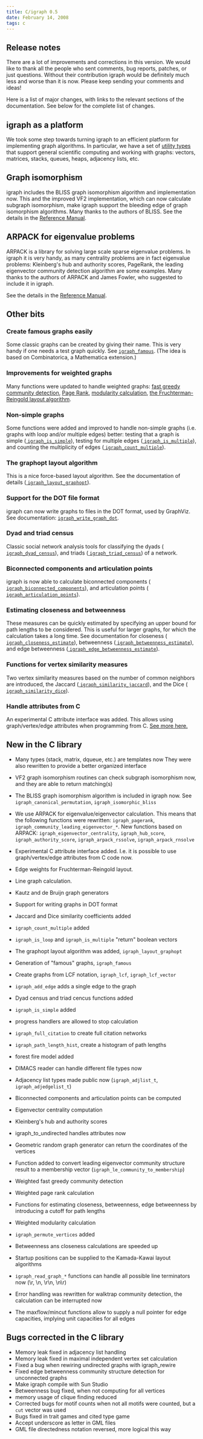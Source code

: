 ```yaml
---
title: C/igraph 0.5
date: February 14, 2008
tags: c
---
```


Release notes
-------------

There are a lot of improvements and corrections in this version. 
We would like to thank all the people who sent comments, bug reports,
patches, or just questions. Without their contribution igraph would be 
definitely much less and worse than it is now. Please keep sending your 
comments and ideas!

Here is a list of major changes, with links to the relevant sections of the 
documentation. See below for the complete list of changes.

<!--more-->

## igraph as a platform

We took some step towards turning igraph to an efficient platform for 
implementing graph algorithms. In particular, we have a set of 
<a href="doc-0.5/html/ch06.html">utility types</a> that support general
scientific computing and working with graphs: vectors, matrices,
stacks, queues, heaps, adjacency lists, etc.

## Graph isomorphism

igraph includes the BLISS graph isomorphism algorithm and
implementation now. This and the improved VF2 implementation, which
can now calculate subgraph isomorphism, make igraph support the
bleeding edge of graph isomorphism algorithms. Many thanks to the
authors of BLISS. See the details in the 
<a href="doc-0.5/html/igraph-Isomorphism.html">Reference Manual</a>.

## ARPACK for eigenvalue problems

ARPACK is a library for solving large scale sparse eigenvalue
problems. In igraph it is very handy, as many centrality problems are
in fact eigenvalue problems: Kleinberg's hub and authority scores, 
PageRank, the leading eigenvector community detection algorithm are
some examples. Many thanks to the authors of ARPACK and James Fowler,
who suggested to include it in igraph. 

See the details in the
<a href="doc-0.5/html/igraph-Arpack.html">Reference Manual</a>.

## Other bits

### Create famous graphs easily

Some classic graphs can be created by giving their name. This is
very handy if one needs a test graph quickly. See 
<a href="doc-0.5/html/igraph_famous.html">`igraph_famous`</a>.
(The idea is based on Combinatorica, a Mathematica extension.)

### Improvements for weighted graphs

Many functions were updated to handle weighted graphs:
<a href="doc-0.5/html/igraph_community_fastgreedy.html">
fast greedy community detection</a>,
<a href="doc-0.5/html/igraph_pagerank.html">Page Rank</a>,
<a href="doc-0.5/html/igraph_modularity.html">modularity calculation</a>, 
<a href="doc-0.5/html/igraph_layout_fruchterman_reingold.html">
the Fruchterman-Reingold layout algorithm</a>.

### Non-simple graphs

Some functions were added and improved to handle non-simple graphs
(i.e. graphs with loop and/or multiple edges) better: testing that a
graph is simple (<a href="doc-0.5/html/igraph_is_simple.html">
`igraph_is_simple`</a>),
testing for multiple edges (<a href="doc-0.5/html/igraph_is_multiple.html">
`igraph_is_multiple`</a>), and counting the multiplicity of 
edges (<a href="doc-0.5/html/igraph_count_multiple.html">
`igraph_count_multiple`</a>).

### The graphopt layout algorithm

This is a nice force-based layout algorithm. See the documentation of
details (<a href="doc-0.5/html/igraph_layout_graphopt.html">
`igraph_layout_graphopt`</a>).

### Support for the DOT file format

igraph can now write graphs to files in the DOT format, used by
GraphViz. See documentation:
<a href="doc-0.5/html/igraph_write_graph_dot.html">
`igraph_write_graph_dot`</a>.

### Dyad and triad census

Classic social network analysis tools for classifying the dyads
(<a href="doc-0.5/html/igraph_dyad_census.html">
`igraph_dyad_census`</a>), and triads
(<a href="doc-0.5/html/igraph_triad_census.html">
`igraph_triad_census`</a>) of a network.

### Biconnected components and articulation points

igraph is now able to calculate biconnected components
(<a href="doc-0.5/html/igraph_biconnected_components.html">
`igraph_biconnected_components`</a>), and articulation points
(<a href="doc-0.5/html/igraph_articulation_points.html">
`igraph_articulation_points`</a>).

### Estimating closeness and betweenness

These measures can be quickly estimated by specifying an upper bound
for path lengths to be considered. This is useful for larger graphs,
for which the calculation takes a long time. See documentation for
closeness (<a href="doc-0.5/html/igraph_closeness_estimate.html">
`igraph_closeness_estimate`</a>),
betweenness (<a href="doc-0.5/html/igraph_betweenness_estimate.html">
`igraph_betweenness_estimate`</a>), and edge betweenness
(<a href="doc-0.5/html/igraph_edge_betweenness_estimate.html">
`igraph_edge_betweenness_estimate`</a>).

### Functions for vertex similarity measures

Two vertex similarity measures based on the number of common neighbors
are introduced, the Jaccard
(<a href="doc-0.5/html/igraph_similarity_jaccard.html">
`igraph_similarity_jaccard`</a>), and the Dice
(<a href="doc-0.5/html/igraph_similarity_dice.html">
`igraph_similarity_dice`</a>).

### Handle attributes from C

An experimental C attribute interface was added. This allows using
graph/vertex/edge attributes when programming from C. <a
href="doc-0.5/html/ch09s02.html">See
more here.</a>

New in the C library
--------------------

- Many types (stack, matrix, dqueue, etc.) are templates now
  They were also rewritten to provide a better organized interface
- VF2 graph isomorphism routines can check subgraph isomorphism now,
  and they are able to return matching(s)
- The BLISS graph isomorphism algorithm is included in igraph now. See
  `igraph_canonical_permutation`, `igraph_isomorphic_bliss`
- We use ARPACK for eigenvalue/eigenvector calculation. This means that the
  following functions were rewritten: `igraph_pagerank`,
  `igraph_community_leading_eigenvector_*`. New functions based on
  ARPACK: `igraph_eigenvector_centrality`, `igraph_hub_score`,
  `igraph_authority_score`, `igraph_arpack_rssolve`, `igraph_arpack_rnsolve`
- Experimental C attribute interface added. I.e. it is possible to use
  graph/vertex/edge attributes from C code now.

- Edge weights for Fruchterman-Reingold layout.
- Line graph calculation.
- Kautz and de Bruijn graph generators
- Support for writing graphs in DOT format
- Jaccard and Dice similarity coefficients added
- `igraph_count_multiple` added
- `igraph_is_loop` and `igraph_is_multiple` "return" boolean vectors
- The graphopt layout algorithm was added, `igraph_layout_graphopt`
- Generation of "famous" graphs, `igraph_famous`
- Create graphs from LCF notation, `igraph_lcf`, `igraph_lcf_vector`
- `igraph_add_edge` adds a single edge to the graph
- Dyad census and triad cencus functions added
- `igraph_is_simple` added
- progress handlers are allowed to stop calculation
- `igraph_full_citation` to create full citation networks
- `igraph_path_length_hist`, create a histogram of path lengths
- forest fire model added
- DIMACS reader can handle different file types now
- Adjacency list types made public now (`igraph_adjlist_t`,
  `igraph_adjedgelist_t`)
- Biconnected components and articulation points can be computed
- Eigenvector centrality computation
- Kleinberg's hub and authority scores
- igraph_to_undirected handles attributes now
- Geometric random graph generator can return the coordinates of the vertices
- Function added to convert leading eigenvector community structure result to
  a membership vector (`igraph_le_community_to_membership`)
- Weighted fast greedy community detection
- Weighted page rank calculation
- Functions for estimating closeness, betweenness, edge betweenness by 
  introducing a cutoff for path lengths
- Weighted modularity calculation
- `igraph_permute_vertices` added
- Betweenness ans closeness calculations are speeded up
- Startup positions can be supplied to the Kamada-Kawai layout
  algorithms
- `igraph_read_graph_*` functions can handle all possible line
  terminators now (\r, \n, \r\n, \n\r)
- Error handling was rewritten for walktrap community detection,
  the calculation can be interrupted now
- The maxflow/mincut functions allow to supply a null pointer for edge
  capacities, implying unit capacities for all edges

Bugs corrected in the C library
-------------------------------

- Memory leak fixed in adjacency list handling
- Memory leak fixed in maximal independent vertex set calculation
- Fixed a bug when rewiring undirected graphs with igraph_rewire
- Fixed edge betweenness community structure detection for unconnected graphs
- Make igraph compile with Sun Studio
- Betweenness bug fixed, when not computing for all vertices
- memory usage of clique finding reduced
- Corrected bugs for motif counts when not all motifs were counted,
  but a `cut` vector was used
- Bugs fixed in trait games and cited type game
- Accept underscore as letter in GML files
- GML file directedness notation reversed, more logical this way
